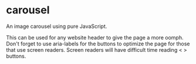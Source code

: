 # carousel
An image carousel using pure JavaScript.

This can be used for any website header to give the page a more oomph.
Don't forget to use aria-labels for the buttons to optimize the page for those that use screen readers.
Screen readers will have difficult time reading < > buttons.
